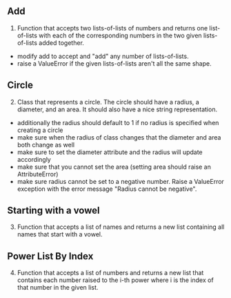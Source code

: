 ## Add

1. Function that accepts two lists-of-lists of numbers and returns one list-of-lists with each of the corresponding numbers in the two given lists-of-lists added together.

- modify add to accept and "add" any number of lists-of-lists.
- raise a ValueError if the given lists-of-lists aren't all the same shape.


## Circle

2. Class that represents a circle. The circle should have a radius, a diameter, and an area. It should also have a nice string representation.

- additionally the radius should default to 1 if no radius is specified when creating a circle
- make sure when the radius of class changes that the diameter and area both change as well
- make sure to set the diameter attribute and the radius will update accordingly
- make sure that you cannot set the area (setting area should raise an AttributeError)
- make sure radius cannot be set to a negative number. Raise a ValueError exception with the error message "Radius cannot be negative".


## Starting with a vowel

3. Function that accepts a list of names and returns a new list containing all names that start with a vowel.


## Power List By Index

4. Function that accepts a list of numbers and returns a new list that contains each number raised to the i-th power where i is the index of that number in the given list.